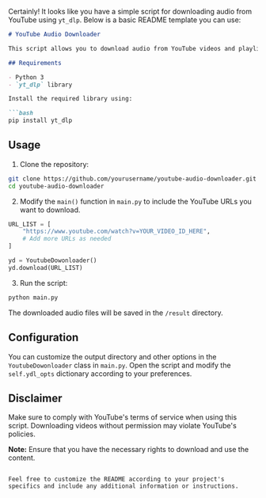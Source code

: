 Certainly! It looks like you have a simple script for downloading audio from YouTube using `yt_dlp`. Below is a basic README template you can use:

```markdown
# YouTube Audio Downloader

This script allows you to download audio from YouTube videos and playlists in MP3 format.

## Requirements

- Python 3
- `yt_dlp` library

Install the required library using:

```bash
pip install yt_dlp
```

## Usage

1. Clone the repository:

```bash
git clone https://github.com/yourusername/youtube-audio-downloader.git
cd youtube-audio-downloader
```

2. Modify the `main()` function in `main.py` to include the YouTube URLs you want to download.

```python
URL_LIST = [
    "https://www.youtube.com/watch?v=YOUR_VIDEO_ID_HERE",
    # Add more URLs as needed
]

yd = YoutubeDowonloader()
yd.download(URL_LIST)
```

3. Run the script:

```bash
python main.py
```

The downloaded audio files will be saved in the `/result` directory.

## Configuration

You can customize the output directory and other options in the `YoutubeDowonloader` class in `main.py`. Open the script and modify the `self.ydl_opts` dictionary according to your preferences.

## Disclaimer

Make sure to comply with YouTube's terms of service when using this script. Downloading videos without permission may violate YouTube's policies.

**Note:** Ensure that you have the necessary rights to download and use the content.

```

Feel free to customize the README according to your project's specifics and include any additional information or instructions.